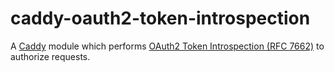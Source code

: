 caddy-oauth2-token-introspection
=========

A [Caddy](https://caddyserver.com) module which performs [OAuth2 Token Introspection (RFC 7662)](https://www.rfc-editor.org/rfc/rfc7662.html) to authorize requests.